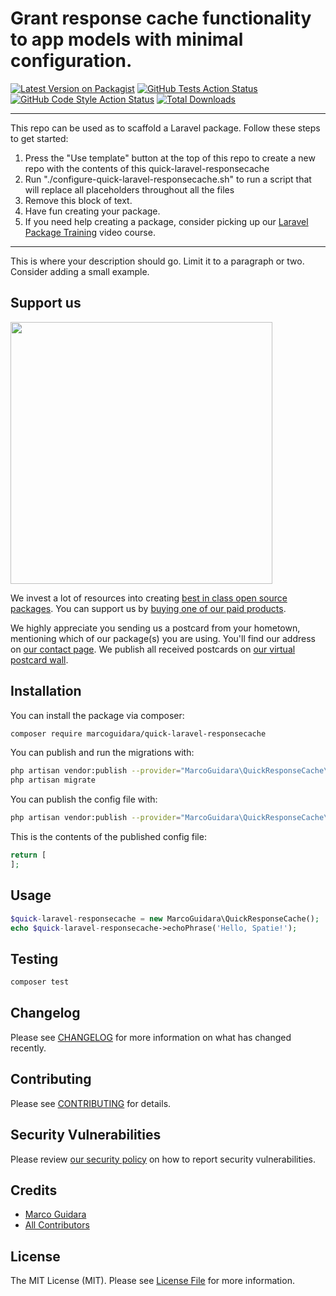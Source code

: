 # Grant response cache functionality to app models with minimal configuration.

[![Latest Version on Packagist](https://img.shields.io/packagist/v/marcoguidara/quick-laravel-responsecache.svg?style=flat-square)](https://packagist.org/packages/marcoguidara/quick-laravel-responsecache)
[![GitHub Tests Action Status](https://img.shields.io/github/workflow/status/marcoguidara/quick-laravel-responsecache/run-tests?label=tests)](https://github.com/marcoguidara/quick-laravel-responsecache/actions?query=workflow%3Arun-tests+branch%3Amain)
[![GitHub Code Style Action Status](https://img.shields.io/github/workflow/status/marcoguidara/quick-laravel-responsecache/Check%20&%20fix%20styling?label=code%20style)](https://github.com/marcoguidara/quick-laravel-responsecache/actions?query=workflow%3A"Check+%26+fix+styling"+branch%3Amain)
[![Total Downloads](https://img.shields.io/packagist/dt/marcoguidara/quick-laravel-responsecache.svg?style=flat-square)](https://packagist.org/packages/marcoguidara/quick-laravel-responsecache)

---
This repo can be used as to scaffold a Laravel package. Follow these steps to get started:

1. Press the "Use template" button at the top of this repo to create a new repo with the contents of this quick-laravel-responsecache
2. Run "./configure-quick-laravel-responsecache.sh" to run a script that will replace all placeholders throughout all the files
3. Remove this block of text.
4. Have fun creating your package.
5. If you need help creating a package, consider picking up our <a href="https://laravelpackage.training">Laravel Package Training</a> video course.
---

This is where your description should go. Limit it to a paragraph or two. Consider adding a small example.

## Support us

[<img src="https://github-ads.s3.eu-central-1.amazonaws.com/quick-laravel-responsecache.jpg?t=1" width="419px" />](https://spatie.be/github-ad-click/quick-laravel-responsecache)

We invest a lot of resources into creating [best in class open source packages](https://spatie.be/open-source). You can support us by [buying one of our paid products](https://spatie.be/open-source/support-us).

We highly appreciate you sending us a postcard from your hometown, mentioning which of our package(s) you are using. You'll find our address on [our contact page](https://spatie.be/about-us). We publish all received postcards on [our virtual postcard wall](https://spatie.be/open-source/postcards).

## Installation

You can install the package via composer:

```bash
composer require marcoguidara/quick-laravel-responsecache
```

You can publish and run the migrations with:

```bash
php artisan vendor:publish --provider="MarcoGuidara\QuickResponseCache\QuickResponseCacheServiceProvider" --tag="quick-laravel-responsecache-migrations"
php artisan migrate
```

You can publish the config file with:
```bash
php artisan vendor:publish --provider="MarcoGuidara\QuickResponseCache\QuickResponseCacheServiceProvider" --tag="quick-laravel-responsecache-config"
```

This is the contents of the published config file:

```php
return [
];
```

## Usage

```php
$quick-laravel-responsecache = new MarcoGuidara\QuickResponseCache();
echo $quick-laravel-responsecache->echoPhrase('Hello, Spatie!');
```

## Testing

```bash
composer test
```

## Changelog

Please see [CHANGELOG](CHANGELOG.md) for more information on what has changed recently.

## Contributing

Please see [CONTRIBUTING](.github/CONTRIBUTING.md) for details.

## Security Vulnerabilities

Please review [our security policy](../../security/policy) on how to report security vulnerabilities.

## Credits

- [Marco Guidara](https://github.com/marcoguidara)
- [All Contributors](../../contributors)

## License

The MIT License (MIT). Please see [License File](LICENSE.md) for more information.
